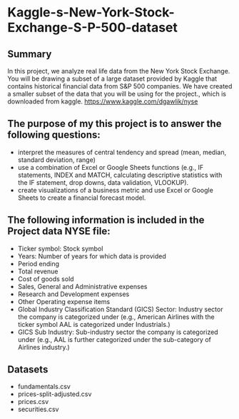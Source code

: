 # Kaggle-s-New-York-Stock-Exchange-S-P-500-dataset

## Summary

In this project, we analyze real life data from the New York Stock Exchange. You will be drawing a subset of a large dataset provided by Kaggle that contains historical financial data from S&P 500 companies. We have created a smaller subset of the data that you will be using for the project., which is downloaded from kaggle.
https://www.kaggle.com/dgawlik/nyse

## The purpose of my this project is to answer the following questions:

- interpret the measures of central tendency and spread (mean, median, standard deviation, range)
- use a combination of Excel or Google Sheets functions (e.g., IF statements, INDEX and MATCH, calculating descriptive statistics with the IF statement, drop downs, data validation, VLOOKUP).
- create visualizations of a business metric and use Excel or Google Sheets to create a financial forecast model.

## The following information is included in the Project data NYSE file:
- Ticker symbol: Stock symbol
- Years: Number of years for which data is provided
- Period ending
- Total revenue
- Cost of goods sold
- Sales, General and Administrative expenses
- Research and Development expenses
- Other Operating expense items
- Global Industry Classification Standard (GICS) Sector: Industry sector the company is categorized under (e.g., American Airlines with the ticker symbol AAL is categorized under Industrials.)
- GICS Sub Industry: Sub-industry sector the company is categorized under (e.g., AAL is further categorized under the sub-category of Airlines industry.)

## Datasets
- fundamentals.csv
- prices-split-adjusted.csv
- prices.csv
- securities.csv
